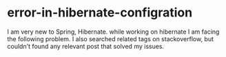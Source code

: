# error-in-hibernate-configration
I am very new to Spring, Hibernate. while working on hibernate I am facing the following problem. I also searched related tags on stackoverflow, but couldn't found any relevant post that solved my issues.
